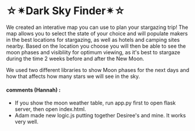 <h1>☆✴Dark Sky Finder✴☆</h1>

We created an interative map you can use to plan your stargazing trip! 
The map allows you to select the state of your choice and will populate makers in the best locations for stargazing, as well as hotels and camping sites nearby. Based on the location you choose you will then be able to see the moon phases and visibliity for optimum viewing, as it's best to stargaze during the time 2 weeks before and after the New Moon. <br />

We used two different libraries to show Moon phases for the next days and how that affects how many stars we will see in the sky.

#### comments (Hannah) : 
* If you show the moon weather table, run app.py first to open flask server, then open index.html.
* Adam made new logic.js putting together Desiree's and mine. It works very well.

